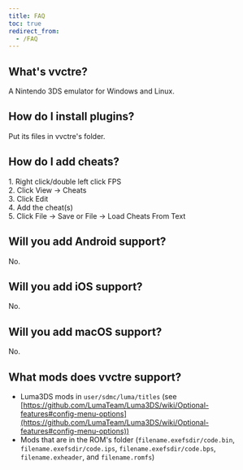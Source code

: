 ```yaml
---
title: FAQ
toc: true
redirect_from:
  - /FAQ
---
```


## What's vvctre?

A Nintendo 3DS emulator for Windows and Linux.

## How do I install plugins?

Put its files in vvctre's folder.

## How do I add cheats?

1\. Right click/double left click FPS  
2\. Click View -> Cheats  
3\. Click Edit  
4\. Add the cheat(s)  
5\. Click File -> Save or File -> Load Cheats From Text

## Will you add Android support?

No.

## Will you add iOS support?

No.

## Will you add macOS support?

No.

## What mods does vvctre support?

- Luma3DS mods in `user/sdmc/luma/titles` (see [https://github.com/LumaTeam/Luma3DS/wiki/Optional-features#config-menu-options](https://github.com/LumaTeam/Luma3DS/wiki/Optional-features#config-menu-options))
- Mods that are in the ROM's folder (`filename.exefsdir/code.bin`, `filename.exefsdir/code.ips`, `filename.exefsdir/code.bps`, `filename.exheader`, and `filename.romfs`)
